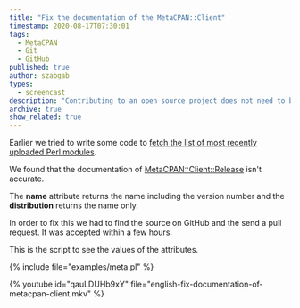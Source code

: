 ```yaml
---
title: "Fix the documentation of the MetaCPAN::Client"
timestamp: 2020-08-17T07:30:01
tags:
  - MetaCPAN
  - Git
  - GitHub
published: true
author: szabgab
types:
  - screencast
description: "Contributing to an open source project does not need to be a huge investment. Making a simple improvement to the documentation of a Perl module on CPAN already counts."
archive: true
show_related: true
---
```



Earlier we tried to write some code to [fetch the list of most recently uploaded Perl modules](/start-using-metacpan-api-client).

We found that the documentation of [MetaCPAN::Client::Release](https://metacpan.org/pod/MetaCPAN::Client::Release) isn't accurate.

The <b>name</b> attribute returns the name including the version number and the <b>distribution</b> returns the name only.


In order to fix this we had to find the source on GitHub and the send a pull request. It was accepted within a few hours.

This is the script to see the values of the attributes.

{% include file="examples/meta.pl" %}

{% youtube id="qauLDUHb9xY" file="english-fix-documentation-of-metacpan-client.mkv" %}

